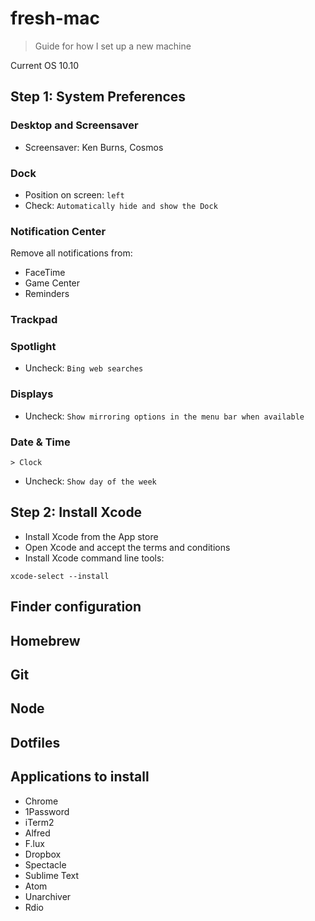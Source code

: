 # fresh-mac
> Guide for how I set up a new machine

Current OS 10.10

## Step 1: System Preferences

### Desktop and Screensaver

- Screensaver: Ken Burns, Cosmos

### Dock

- Position on screen: `left`
- Check: `Automatically hide and show the Dock`

### Notification Center

Remove all notifications from:
  - FaceTime
  - Game Center
  - Reminders

### Trackpad

### Spotlight

- Uncheck: `Bing web searches`

### Displays

- Uncheck: `Show mirroring options in the menu bar when available`


### Date & Time

`> Clock`

- Uncheck: `Show day of the week`

## Step 2: Install Xcode

- Install Xcode from the App store
- Open Xcode and accept the terms and conditions
- Install Xcode command line tools:

```
xcode-select --install
```

## Finder configuration

## Homebrew

## Git

## Node

## Dotfiles

## Applications to install

- Chrome
- 1Password
- iTerm2
- Alfred
- F.lux
- Dropbox
- Spectacle
- Sublime Text
- Atom
- Unarchiver
- Rdio
